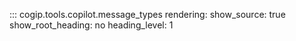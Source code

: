 ::: cogip.tools.copilot.message_types
    rendering:
      show_source: true
      show_root_heading: no
      heading_level: 1
